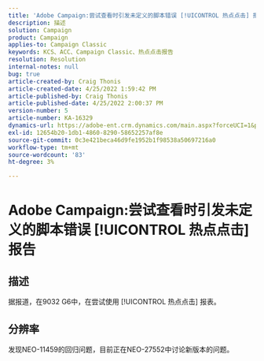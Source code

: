 ```yaml
---
title: 'Adobe Campaign:尝试查看时引发未定义的脚本错误 [!UICONTROL 热点点击] 报告'
description: 描述
solution: Campaign
product: Campaign
applies-to: Campaign Classic
keywords: KCS、ACC、Campaign Classic、热点点击报告
resolution: Resolution
internal-notes: null
bug: true
article-created-by: Craig Thonis
article-created-date: 4/25/2022 1:59:42 PM
article-published-by: Craig Thonis
article-published-date: 4/25/2022 2:00:37 PM
version-number: 5
article-number: KA-16329
dynamics-url: https://adobe-ent.crm.dynamics.com/main.aspx?forceUCI=1&pagetype=entityrecord&etn=knowledgearticle&id=deb088ee-9fc4-ec11-a7b6-0022480a1ec2
exl-id: 12654b20-1db1-4860-8290-58652257af8e
source-git-commit: 0c3e421beca46d9fe1952b1f98538a50697216a0
workflow-type: tm+mt
source-wordcount: '83'
ht-degree: 3%

---
```


# Adobe Campaign:尝试查看时引发未定义的脚本错误 [!UICONTROL 热点点击] 报告

## 描述


据报道，在9032 G6中，在尝试使用 [!UICONTROL 热点点击] 报表。


## 分辨率


发现NEO-11459的回归问题，目前正在NEO-27552中讨论新版本的问题。
